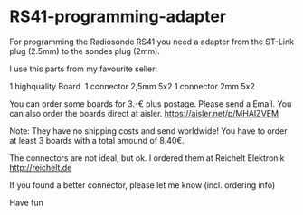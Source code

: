 # RS41-programming-adapter

For programming the Radiosonde RS41 you need a adapter from the ST-Link plug (2.5mm) to the sondes plug (2mm).

I use this parts from my favourite seller:

1 highquality Board 
1 connector 2,5mm 5x2
1 connector 2mm 5x2

You can order some boards for 3.-€ plus postage. Please send a Email.
You can also order the boards direct at aisler.
https://aisler.net/p/MHAIZVEM

Note:
They have no shipping costs and send worldwide!
You have to order at least 3 boards with a total amound of 8.40€.

The connectors are not ideal, but ok.
I ordered them at Reichelt Elektronik http://reichelt.de

If you found a better connector, please let me know (incl. ordering info)

Have fun

